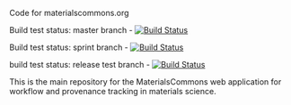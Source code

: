 Code for materialscommons.org

Build test status: master branch - [![Build Status](https://travis-ci.org/materials-commons/materialscommons.org.svg?branch=master)](https://travis-ci.org/materials-commons/materialscommons.org)

Build test status: sprint branch - [![Build Status](https://travis-ci.org/materials-commons/materialscommons.org.svg?branch=sprint)](https://travis-ci.org/materials-commons/materialscommons.org)

build test status: release test branch - [![Build Status](https://travis-ci.org/materials-commons/materialscommons.org.svg?branch=release)](https://travis-ci.org/materials-commons/materialscommons.org)

This is the main repository for the MaterialsCommons web application for workflow and provenance tracking in materials science.
